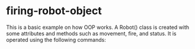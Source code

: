 # firing-robot-object
This is a basic example on how OOP works. A Robot() class is created with some attributes and methods such as movement, fire, and status. It is operated using the following commands:
